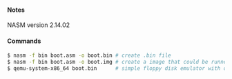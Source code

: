 #### **Notes**

NASM version 2.14.02

#### Commands

```bash
$ nasm -f bin boot.asm -o boot.bin # create .bin file
$ nasm -f bin boot.asm -o boot.img # create a image that could be runned on the floppy disk as a SO
$ qemu-system-x86_64 boot.bin      # simple floppy disk emulator with qemu
```
